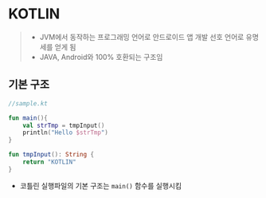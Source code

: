 # KOTLIN

> - JVM에서 동작하는 프로그래밍 언어로 안드로이드 앱 개발 선호 언어로 유명세를 얻게 됨
> - JAVA, Android와 100% 호환되는 구조임

## 기본 구조

```kotlin
//sample.kt

fun main(){
    val strTmp = tmpInput()
    println("Hello $strTmp")
}

fun tmpInput(): String {
	return "KOTLIN"   
}
```

- 코틀린 실행파일의 기본 구조는 `main()` 함수를 실행시킴



